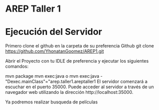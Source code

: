 
# AREP Taller 1

# Ejecución del Servidor
Primero clone el github en la carpeta de su preferencia 
Github git clone https://github.com/YhonatanGoomez/AREP1.git

Abrir el Proyecto con tu IDLE de preferencia y ejecutar los siguientes comandos:

 mvn package
 mvn exec:java
 o
 mvn exec:java -"Dexec.mainClass"="arep.taller1.areptaller1
El servidor comenzará a escuchar en el puerto 35000. Puede acceder al servidor a través de un navegador web utilizando la dirección http://localhost:35000.

Ya podremos realizar busqueda de películas
